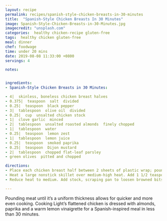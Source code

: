 ```yaml
---
layout: recipe
permalink: recipes/spanish-style-chicken-breasts-in-30-minutes
title:  "Spanish-Style Chicken Breasts In 30 Minutes"
image: Spanish-Style-Chicken-Breasts-in-30-Minutes.jpg
imagecredit: "unsplash.com"
categories:  healthy chicken-recipe gluten-free
tags:  healthy chicken gluten-free
meal: dinner
chef: foodwage
time: under 20 mins
date: 2019-08-08 11:33:00 +0800
servings: 4

notes:


ingredients:
- Spanish-Style Chicken Breasts in 30 Minutes:

- 4|  skinless, boneless chicken breast halves
- 0.375|  teaspoon  salt  divided
- 0.25|  teaspoon  black pepper
- 3|  tablespoon  olive oil  divided
- 0.25|  cup  unsalted chicken stock
- 1|  clove garlic  minced
- 2|  tablespoon  unsalted roasted almonds  finely chopped
- 1|  tablespoon  water
- 0.25|  teaspoon  lemon zest
- 1|  tablespoon  lemon juice
- 0.25|  teaspoon  smoked paprika
- 0.25|  teaspoon  Dijon mustard
- 2|  tablespoon  chopped flat-leaf parsley
- green olives  pitted and chopped

directions:
- Place each chicken breast half between 2 sheets of plastic wrap; pound to 1/4-inch thickness using a meat mallet or small heavy skillet. Sprinkle evenly with 1/4 teaspoon salt and pepper.
- Heat a large nonstick skillet over medium-high heat. Add 1 1/2 teaspoons oil; swirl. Add 2 chicken breast halves; cook 3 minutes on each side or until done. Remove from pan. Repeat procedure with 1 1/2 teaspoons oil and remaining 2 chicken breast halves.
- Reduce heat to medium. Add stock, scraping pan to loosen browned bits. Stir in remaining 2 tablespoons oil. Add garlic; sauté 1 minute. Add remaining 1/8 teaspoon salt, almonds and next 5 ingredients (through Dijon); cook 1 minute or until heated, stirring occasionally. Spoon almond mixture over chicken. Sprinkle with parsley and olives.

---
```


Pounding meat until it’s a uniform thickness allows for quicker and more even cooking. Cooking Light’s flattened chicken is dressed with almonds, paprika and a warm lemon vinaigrette for a Spanish-inspired meal in less than 30 minutes.